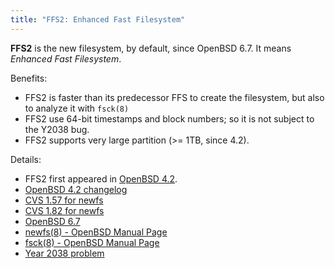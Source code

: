 ```yaml
---
title: "FFS2: Enhanced Fast Filesystem"
---
```


**FFS2** is the new filesystem, by default, since OpenBSD 6.7. It means 
*Enhanced Fast Filesystem*.

Benefits: 

* FFS2 is faster than its predecessor FFS to create the filesystem, but 
	also to analyze it with `fsck(8)`
* FFS2 use 64-bit timestamps and block numbers; so it is not subject to 
	the Y2038 bug.
* FFS2 supports very large partition (>= 1TB, since 4.2).

Details:
* FFS2 first appeared in [OpenBSD 4.2](https://www.openbsd.org/42.html).
* [OpenBSD 4.2 changelog](https://www.openbsd.org/plus42.html)
* [CVS 1.57 for newfs](https://cvsweb.openbsd.org/src/sbin/newfs/newfs.c?rev=1.57&content-type=text/x-cvsweb-markup)
* [CVS 1.82 for newfs](https://cvsweb.openbsd.org/src/sbin/newfs/newfs.c?rev=1.82&content-type=text/x-cvsweb-markup)
* [OpenBSD 6.7](https://www.openbsd.org/67.html)
* [newfs(8) - OpenBSD Manual Page](https://man.openbsd.org/newfs.8)
* [fsck(8)  - OpenBSD Manual Page](https://man.openbsd.org/fsck.8)
* [Year 2038 problem](https://en.wikipedia.org/wiki/Year_2038_problem)
